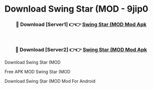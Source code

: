 # Download Swing Star (MOD - 9jip0



<div align="center">
<h3>🔴 Download [Server1] 👉👉 <a href="https://momento.my/?title=Swing_Star_(MOD">Swing Star (MOD Mod Apk</a></h3><br>

<h3>🔴 Download [Server2] 👉👉 <a href="https://momento.my/?title=Swing_Star_(MOD">Swing Star (MOD Mod Apk</a></h3>
</div>



Download Swing Star (MOD 

Free APK MOD Swing Star (MOD 

Download Swing Star (MOD Mod For Android
